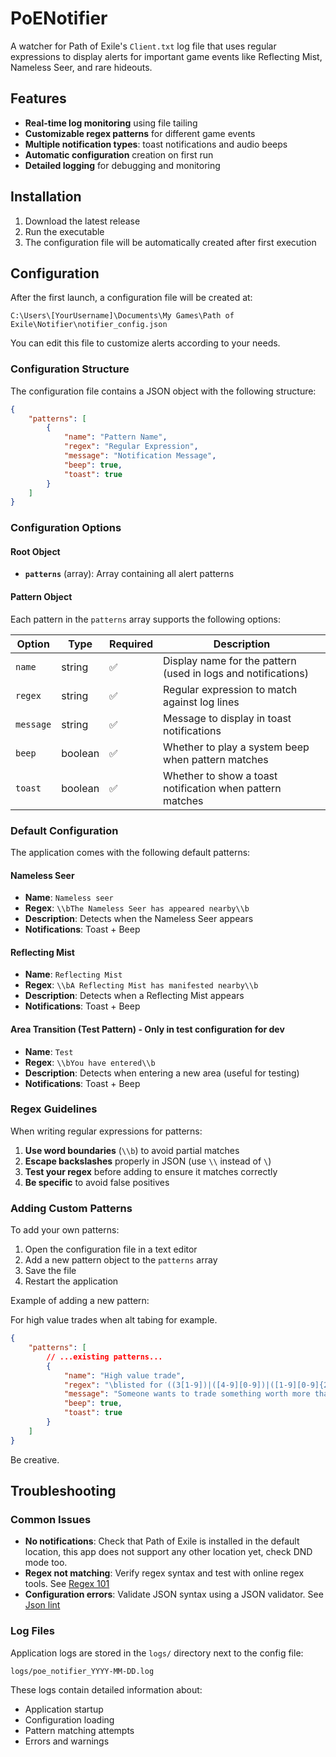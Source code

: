 # PoENotifier

A watcher for Path of Exile's `Client.txt` log file that uses regular expressions to display alerts for important game events like Reflecting Mist, Nameless Seer, and rare hideouts.

## Features

- **Real-time log monitoring** using file tailing
- **Customizable regex patterns** for different game events
- **Multiple notification types**: toast notifications and audio beeps
- **Automatic configuration** creation on first run
- **Detailed logging** for debugging and monitoring

## Installation

1. Download the latest release
2. Run the executable
3. The configuration file will be automatically created after first execution

## Configuration

After the first launch, a configuration file will be created at:

```text
C:\Users\[YourUsername]\Documents\My Games\Path of Exile\Notifier\notifier_config.json
```

You can edit this file to customize alerts according to your needs.

### Configuration Structure

The configuration file contains a JSON object with the following structure:

```json
{
    "patterns": [
        {
            "name": "Pattern Name",
            "regex": "Regular Expression",
            "message": "Notification Message",
            "beep": true,
            "toast": true
        }
    ]
}
```

### Configuration Options

#### Root Object

- **`patterns`** (array): Array containing all alert patterns

#### Pattern Object

Each pattern in the `patterns` array supports the following options:

| Option | Type | Required | Description |
|--------|------|----------|-------------|
| `name` | string | ✅ | Display name for the pattern (used in logs and notifications) |
| `regex` | string | ✅ | Regular expression to match against log lines |
| `message` | string | ✅ | Message to display in toast notifications |
| `beep` | boolean | ✅ | Whether to play a system beep when pattern matches |
| `toast` | boolean | ✅ | Whether to show a toast notification when pattern matches |

### Default Configuration

The application comes with the following default patterns:

#### Nameless Seer

- **Name**: `Nameless seer`
- **Regex**: `\\bThe Nameless Seer has appeared nearby\\b`
- **Description**: Detects when the Nameless Seer appears
- **Notifications**: Toast + Beep

#### Reflecting Mist

- **Name**: `Reflecting Mist`
- **Regex**: `\\bA Reflecting Mist has manifested nearby\\b`
- **Description**: Detects when a Reflecting Mist appears
- **Notifications**: Toast + Beep

#### Area Transition (Test Pattern) - Only in test configuration for dev

- **Name**: `Test`
- **Regex**: `\\bYou have entered\\b`
- **Description**: Detects when entering a new area (useful for testing)
- **Notifications**: Toast + Beep

### Regex Guidelines

When writing regular expressions for patterns:

1. **Use word boundaries** (`\\b`) to avoid partial matches
2. **Escape backslashes** properly in JSON (use `\\` instead of `\`)
3. **Test your regex** before adding to ensure it matches correctly
4. **Be specific** to avoid false positives

### Adding Custom Patterns

To add your own patterns:

1. Open the configuration file in a text editor
2. Add a new pattern object to the `patterns` array
3. Save the file
4. Restart the application

Example of adding a new pattern:

For high value trades when alt tabing for example.
```json
{
    "patterns": [
        // ...existing patterns...
        {
            "name": "High value trade",
            "regex": "\blisted for ((3[1-9])|([4-9][0-9])|([1-9][0-9]{2,})) chaos in Mercenaries\b",
            "message": "Someone wants to trade something worth more than 30c with you",
            "beep": true,
            "toast": true
        }
    ]
}
```

Be creative.

## Troubleshooting

### Common Issues

- **No notifications**: Check that Path of Exile is installed in the default location, this app does not support any other location yet, check DND mode too.
- **Regex not matching**: Verify regex syntax and test with online regex tools. See [Regex 101](https://regex101.com/)
- **Configuration errors**: Validate JSON syntax using a JSON validator. See [Json lint](https://jsonlint.com/)

### Log Files

Application logs are stored in the `logs/` directory next to the config file:

```text
logs/poe_notifier_YYYY-MM-DD.log
```

These logs contain detailed information about:

- Application startup
- Configuration loading
- Pattern matching attempts
- Errors and warnings